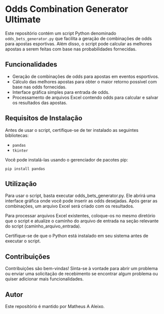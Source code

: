 # Odds Combination Generator Ultimate

Este repositório contém um script Python denominado `odds_bets_generator.py` que facilita a geração de combinações de odds para apostas esportivas. Além disso, o script pode calcular as melhores apostas a serem feitas com base nas probabilidades fornecidas.

## Funcionalidades

- Geração de combinações de odds para apostas em eventos esportivos.
- Cálculo das melhores apostas para obter o maior retorno possível com base nas odds fornecidas.
- Interface gráfica simples para entrada de odds.
- Processamento de arquivos Excel contendo odds para calcular e salvar os resultados das apostas.

## Requisitos de Instalação

Antes de usar o script, certifique-se de ter instalado as seguintes bibliotecas:

- `pandas`
- `tkinter`

Você pode instalá-las usando o gerenciador de pacotes pip:

```
pip install pandas
```

## Utilização
Para usar o script, basta executar odds_bets_generator.py. Ele abrirá uma interface gráfica onde você pode inserir as odds desejadas. Após gerar as combinações, um arquivo Excel será criado com os resultados.

Para processar arquivos Excel existentes, coloque-os no mesmo diretório que o script e atualize o caminho do arquivo de entrada na seção relevante do script (caminho_arquivo_entrada).

Certifique-se de que o Python está instalado em seu sistema antes de executar o script.

## Contribuições
Contribuições são bem-vindas! Sinta-se à vontade para abrir um problema ou enviar uma solicitação de recebimento se encontrar algum problema ou quiser adicionar mais funcionalidades.

## Autor

Este repositório é mantido por Matheus A Aleixo.
